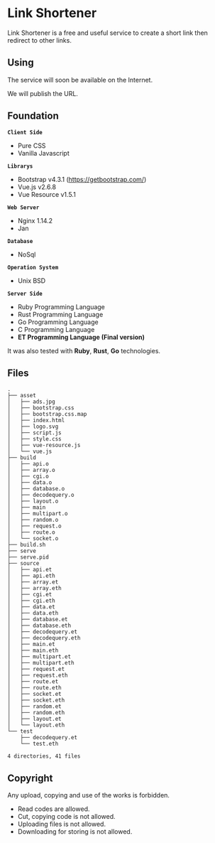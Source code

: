 # Link Shortener

Link Shortener is a free and useful service to create a short link then redirect to other links.

## Using

The service will soon be available on the Internet.

We will publish the URL.

## Foundation


**`Client Side`**

 * Pure CSS
 * Vanilla Javascript

**`Librarys`**
 * Bootstrap v4.3.1 (https://getbootstrap.com/)
 * Vue.js v2.6.8
 * Vue Resource v1.5.1

**`Web Server`**
 * Nginx 1.14.2
 * Jan

**`Database`**
* NoSql

**`Operation System`**
 * Unix BSD

**`Server Side`**
 * Ruby  Programming Language
 * Rust  Programming Language
 * Go  Programming Language
 * C  Programming Language
 * **ET Programming Language (Final version)**

It was also tested with **Ruby**, **Rust**, **Go** technologies.

## Files

```
.
├── asset
│   ├── ads.jpg
│   ├── bootstrap.css
│   ├── bootstrap.css.map
│   ├── index.html
│   ├── logo.svg
│   ├── script.js
│   ├── style.css
│   ├── vue-resource.js
│   └── vue.js
├── build
│   ├── api.o
│   ├── array.o
│   ├── cgi.o
│   ├── data.o
│   ├── database.o
│   ├── decodequery.o
│   ├── layout.o
│   ├── main
│   ├── multipart.o
│   ├── random.o
│   ├── request.o
│   ├── route.o
│   └── socket.o
├── build.sh
├── serve
├── serve.pid
├── source
│   ├── api.et
│   ├── api.eth
│   ├── array.et
│   ├── array.eth
│   ├── cgi.et
│   ├── cgi.eth
│   ├── data.et
│   ├── data.eth
│   ├── database.et
│   ├── database.eth
│   ├── decodequery.et
│   ├── decodequery.eth
│   ├── main.et
│   ├── main.eth
│   ├── multipart.et
│   ├── multipart.eth
│   ├── request.et
│   ├── request.eth
│   ├── route.et
│   ├── route.eth
│   ├── socket.et
│   ├── socket.eth
│   ├── random.et
│   ├── random.eth
│   ├── layout.et
│   └── layout.eth
└── test
    ├── decodequery.et
    └── test.eth

4 directories, 41 files
```

## Copyright

Any upload, copying and use of the works is forbidden.

 - Read codes are allowed.
 - Cut, copying code is not allowed.
 - Uploading files is not allowed.
 - Downloading for storing is not allowed.

